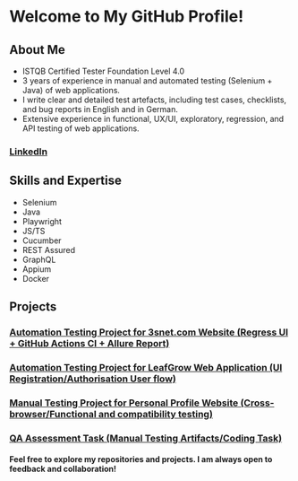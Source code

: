 # Welcome to My GitHub Profile!
## About Me
- ISTQB Certified Tester Foundation Level 4.0
- 3 years of experience in manual and automated testing (Selenium + Java) of web applications.
- I write clear and detailed test artefacts, including test cases, checklists, and bug reports in English and in German.
- Extensive experience in functional, UX/UI, exploratory, regression, and API testing of web applications.

### [LinkedIn](https://www.linkedin.com/in/evgeniya-turtschina/)

## Skills and Expertise
- Selenium
- Java
- Playwright                        
- JS/TS
- Cucumber
- REST Assured                                   
- GraphQL
- Appium
- Docker

## Projects
### [Automation Testing Project for 3snet.com Website (Regress UI + GitHub Actions CI + Allure Report)](https://github.com/EvaTurtschin/3snetCO_QA_Automation_Framework.git)

### [Automation Testing Project for LeafGrow Web Application (UI Registration/Authorisation User flow)](https://github.com/EvaTurtschin/LeafGrow_QA_TestingProject.git)

### [Manual Testing Project for Personal Profile Website (Cross-browser/Functional and compatibility testing)](https://github.com/EvaTurtschin/QA_Manual-Testing-Project_Depilation-Hamburg.git)

### [QA Assessment Task (Manual Testing Artifacts/Coding Task)](https://github.com/EvaTurtschin/QA_Test_Assessment_Task.git)

#### Feel free to explore my repositories and projects. I am always open to feedback and collaboration!
